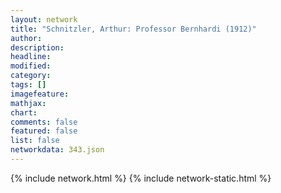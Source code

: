 ```yaml
---
layout: network
title: "Schnitzler, Arthur: Professor Bernhardi (1912)"
author:
description:
headline:
modified:
category:
tags: []
imagefeature: 
mathjax: 
chart: 
comments: false
featured: false
list: false
networkdata: 343.json
---
```

{% include network.html %}
{% include network-static.html %}
